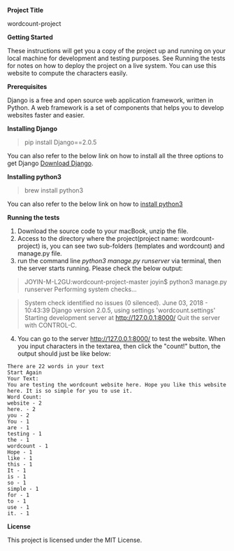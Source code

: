 **Project Title**

wordcount-project

**Getting Started**

These instructions will get you a copy of the project up and running on your local machine for development and testing purposes. See Running the tests for notes on how to deploy the project on a live system.
You can use this website to compute the characters easily.

**Prerequisites**

Django is a free and open source web application framework, written in Python. A web framework is a set of components that helps you to develop websites faster and easier.

**Installing Django**

> pip install Django==2.0.5

You can also refer to the below link on how to install all the three options to get Django [Download Django](https://www.djangoproject.com/download/).

**Installing python3**

> brew install python3

You can also refer to the below link on how to [install python3](http://programwithus.com/learn-to-code/install-python3-mac/)

**Running the tests**

1. Download the source code to your macBook, unzip the file.
2. Access to the directory where the project(project name: wordcount-project) is, you can see two sub-folders (templates and wordcount) and manage.py file.
3. run the command line *python3 manage.py runserver* via terminal, then the server starts running. Please check the below output:

> JOYIN-M-L2GU:wordcount-project-master joyin$ python3 manage.py runserver
> Performing system checks...

> System check identified no issues (0 silenced).
> June 03, 2018 - 10:43:39
> Django version 2.0.5, using settings 'wordcount.settings'
> Starting development server at http://127.0.0.1:8000/
> Quit the server with CONTROL-C.
4. You can go to the server http://127.0.0.1:8000/ to test the website. When you input characters in the textarea, then click the "count!" button, the output should just be like below:

```
There are 22 words in your text
Start Again
Your Text:
You are testing the wordcount website here. Hope you like this website here. It is so simple for you to use it.
Word Count:
website - 2 
here. - 2 
you - 2 
You - 1 
are - 1 
testing - 1 
the - 1 
wordcount - 1 
Hope - 1 
like - 1 
this - 1 
It - 1 
is - 1 
so - 1 
simple - 1 
for - 1 
to - 1 
use - 1 
it. - 1 
```
**License**

This project is licensed under the MIT License.
